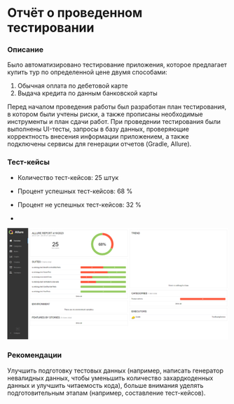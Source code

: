 # Отчёт о проведенном тестировании

### Описание
Было автоматизировано тестирование приложения, которое предлагает купить тур по определенной цене двумя способами:
 1. Обычная оплата по дебетовой карте 
 2. Выдача кредита по данным банковской карты

Перед началом проведения работы был разработан план тестирования, в котором были учтены риски, а также прописаны необходимые инструменты и план сдачи работ. При проведении тестирования были выполнены UI-тесты, запросы в базу данных, проверяющие корректность внесения информации приложением, а также подключены сервисы для генерации отчетов (Gradle, Allure).

### Тест-кейсы
- Количество тест-кейсов: 25 штук  

- Процент успешных тест-кейсов: 68 % 

- Процент не успешных тест-кейсов: 32 % 
- 
![ScreenshotAllure](https://github.com/annagrozesku/TourService/blob/main/allure.png)

### Рекомендации
 Улучшить подготовку тестовых данных (например, написать генератор невалидных данных, чтобы уменьшить количество захардкоденных данных и улучшить читаемость кода), больше внимания уделять подготовительным этапам (например, составление тест-кейсов).

